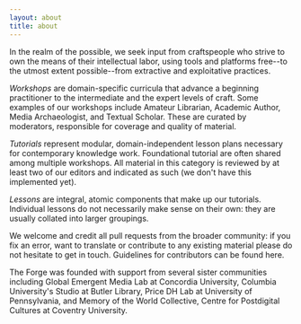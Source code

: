 ```yaml
---
layout: about
title: about
---
```


In the realm of the possible, we seek input from craftspeople who strive to
own the means of their intellectual labor, using tools and platforms free--to
the utmost extent possible--from extractive and exploitative practices. 

*Workshops* are domain-specific curricula that advance a beginning
practitioner to the intermediate and the expert levels of craft. Some examples
of our workshops include Amateur Librarian, Academic Author, Media
Archaeologist, and Textual Scholar. These are curated by moderators,
responsible for coverage and quality of material.

*Tutorials* represent modular, domain-independent lesson plans necessary for
contemporary knowledge work. Foundational tutorial are often shared among
multiple workshops. All material in this category is reviewed by at least two
of our editors and indicated as such (we don't have this implemented yet).

*Lessons* are integral, atomic components that make up our tutorials.
Individual lessons do not necessarily make sense on their own: they are
usually collated into larger groupings.

We welcome and credit all pull requests from the broader community: if you fix
an error, want to translate or contribute to any existing material please do
not hesitate to get in touch. Guidelines for contributors can be found here.

The Forge was founded with support from several sister communities including
Global Emergent Media Lab at Concordia University, Columbia University's
Studio at Butler Library, Price DH Lab at University of Pennsylvania, and
Memory of the World Collective, Centre for Postdigital Cultures at Coventry
University.
